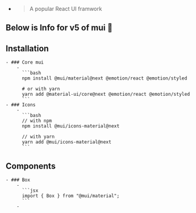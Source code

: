 -
  > A popular React UI framwork
## Below is Info for v5 of mui 🎉
## Installation
	- ### Core mui
		-
		  ```bash
		  npm install @mui/material@next @emotion/react @emotion/styled
		  	  
		  # or with yarn
		  yarn add @material-ui/core@next @emotion/react @emotion/styled
		  ```
	- ### Icons
		-
		  ```bash
		  // with npm
		  npm install @mui/icons-material@next
		  
		  // with yarn
		  yarn add @mui/icons-material@next
		  ```
## Components
	- ### Box
		-
		  ```jsx
		  import { Box } from "@mui/material";
		  ```
		-